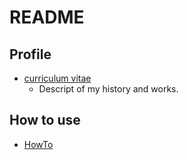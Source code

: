 # README

## Profile

- [curriculum vitae](https://github.com/AtsushiYamashita/Curriculm-Vitae/blob/master/curriculum-vitae.md)
    - Descript of my history and works.

## How to use

- [HowTo](https://github.com/AtsushiYamashita/Curriculm-Vitae/blob/master/howto.md)
